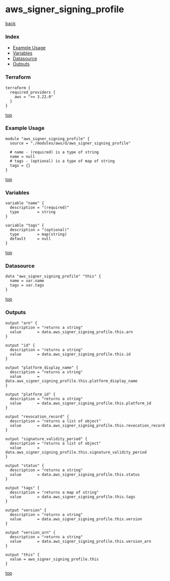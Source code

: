 # aws_signer_signing_profile
[back](../aws.md)
### Index
- [Example Usage](#example-usage)
- [Variables](#variables)
- [Datasource](#datasource)
- [Outputs](#outputs)
### Terraform
```hcl
terraform {
  required_providers {
    aws = ">= 3.22.0"
  }
}
```
[top](#index)
### Example Usage
```hcl
module "aws_signer_signing_profile" {
  source = "./modules/aws/d/aws_signer_signing_profile"

  # name - (required) is a type of string
  name = null
  # tags - (optional) is a type of map of string
  tags = {}
}
```
[top](#index)
### Variables
```hcl
variable "name" {
  description = "(required)"
  type        = string
}

variable "tags" {
  description = "(optional)"
  type        = map(string)
  default     = null
}
```
[top](#index)

### Datasource
```hcl
data "aws_signer_signing_profile" "this" {
  name = var.name
  tags = var.tags
}
```
[top](#index)
### Outputs
```hcl
output "arn" {
  description = "returns a string"
  value       = data.aws_signer_signing_profile.this.arn
}

output "id" {
  description = "returns a string"
  value       = data.aws_signer_signing_profile.this.id
}

output "platform_display_name" {
  description = "returns a string"
  value       = data.aws_signer_signing_profile.this.platform_display_name
}

output "platform_id" {
  description = "returns a string"
  value       = data.aws_signer_signing_profile.this.platform_id
}

output "revocation_record" {
  description = "returns a list of object"
  value       = data.aws_signer_signing_profile.this.revocation_record
}

output "signature_validity_period" {
  description = "returns a list of object"
  value       = data.aws_signer_signing_profile.this.signature_validity_period
}

output "status" {
  description = "returns a string"
  value       = data.aws_signer_signing_profile.this.status
}

output "tags" {
  description = "returns a map of string"
  value       = data.aws_signer_signing_profile.this.tags
}

output "version" {
  description = "returns a string"
  value       = data.aws_signer_signing_profile.this.version
}

output "version_arn" {
  description = "returns a string"
  value       = data.aws_signer_signing_profile.this.version_arn
}

output "this" {
  value = aws_signer_signing_profile.this
}
```
[top](#index)
